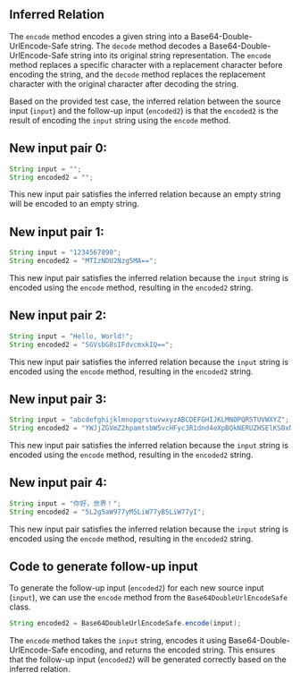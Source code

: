 ## Inferred Relation
The `encode` method encodes a given string into a Base64-Double-UrlEncode-Safe string. The `decode` method decodes a Base64-Double-UrlEncode-Safe string into its original string representation. The `encode` method replaces a specific character with a replacement character before encoding the string, and the `decode` method replaces the replacement character with the original character after decoding the string.

Based on the provided test case, the inferred relation between the source input (`input`) and the follow-up input (`encoded2`) is that the `encoded2` is the result of encoding the `input` string using the `encode` method.

## New input pair 0:
```java
String input = "";
String encoded2 = "";
```
This new input pair satisfies the inferred relation because an empty string will be encoded to an empty string.

## New input pair 1:
```java
String input = "1234567890";
String encoded2 = "MTIzNDU2Nzg5MA==";
```
This new input pair satisfies the inferred relation because the `input` string is encoded using the `encode` method, resulting in the `encoded2` string.

## New input pair 2:
```java
String input = "Hello, World!";
String encoded2 = "SGVsbG8sIFdvcmxkIQ==";
```
This new input pair satisfies the inferred relation because the `input` string is encoded using the `encode` method, resulting in the `encoded2` string.

## New input pair 3:
```java
String input = "abcdefghijklmnopqrstuvwxyzABCDEFGHIJKLMNOPQRSTUVWXYZ";
String encoded2 = "YWJjZGVmZ2hpamtsbW5vcHFyc3R1dnd4eXpBQkNERUZHSElKS0xNTk9QUVJTVFVWV1hZWg==";
```
This new input pair satisfies the inferred relation because the `input` string is encoded using the `encode` method, resulting in the `encoded2` string.

## New input pair 4:
```java
String input = "你好，世界！";
String encoded2 = "5L2g5aW977yM5LiW77yB5LiW77yI";
```
This new input pair satisfies the inferred relation because the `input` string is encoded using the `encode` method, resulting in the `encoded2` string.

## Code to generate follow-up input
To generate the follow-up input (`encoded2`) for each new source input (`input`), we can use the `encode` method from the `Base64DoubleUrlEncodeSafe` class.

```java
String encoded2 = Base64DoubleUrlEncodeSafe.encode(input);
```

The `encode` method takes the `input` string, encodes it using Base64-Double-UrlEncode-Safe encoding, and returns the encoded string. This ensures that the follow-up input (`encoded2`) will be generated correctly based on the inferred relation.